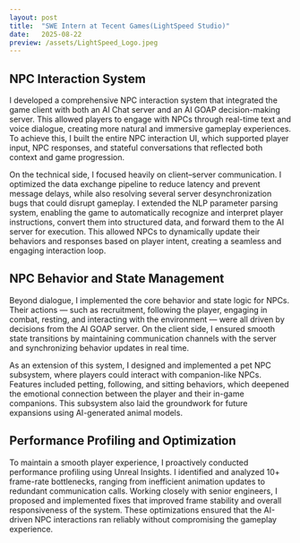 ```yaml
---
layout: post
title:  "SWE Intern at Tecent Games(LightSpeed Studio)"
date:   2025-08-22
preview: /assets/LightSpeed_Logo.jpeg
---
```



## NPC Interaction System

I developed a comprehensive NPC interaction system that integrated the game client with both an AI Chat server and an AI GOAP decision-making server. This allowed players to engage with NPCs through real-time text and voice dialogue, creating more natural and immersive gameplay experiences. To achieve this, I built the entire NPC interaction UI, which supported player input, NPC responses, and stateful conversations that reflected both context and game progression.

On the technical side, I focused heavily on client–server communication. I optimized the data exchange pipeline to reduce latency and prevent message delays, while also resolving several server desynchronization bugs that could disrupt gameplay. I extended the NLP parameter parsing system, enabling the game to automatically recognize and interpret player instructions, convert them into structured data, and forward them to the AI server for execution. This allowed NPCs to dynamically update their behaviors and responses based on player intent, creating a seamless and engaging interaction loop.


## NPC Behavior and State Management

Beyond dialogue, I implemented the core behavior and state logic for NPCs. Their actions — such as recruitment, following the player, engaging in combat, resting, and interacting with the environment — were all driven by decisions from the AI GOAP server. On the client side, I ensured smooth state transitions by maintaining communication channels with the server and synchronizing behavior updates in real time.

As an extension of this system, I designed and implemented a pet NPC subsystem, where players could interact with companion-like NPCs. Features included petting, following, and sitting behaviors, which deepened the emotional connection between the player and their in-game companions. This subsystem also laid the groundwork for future expansions using AI-generated animal models.


## Performance Profiling and Optimization

To maintain a smooth player experience, I proactively conducted performance profiling using Unreal Insights. I identified and analyzed 10+ frame-rate bottlenecks, ranging from inefficient animation updates to redundant communication calls. Working closely with senior engineers, I proposed and implemented fixes that improved frame stability and overall responsiveness of the system. These optimizations ensured that the AI-driven NPC interactions ran reliably without compromising the gameplay experience.
